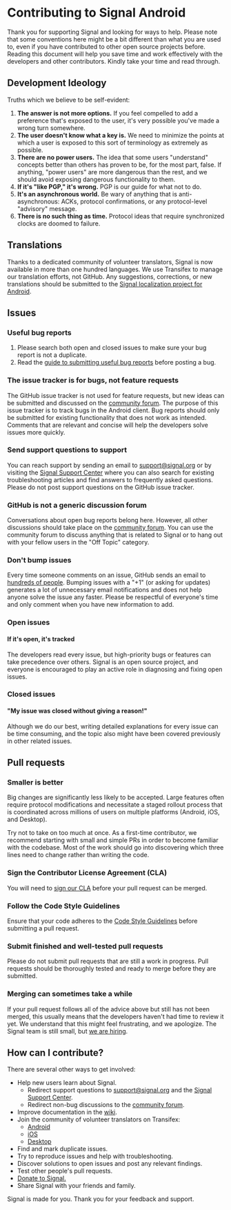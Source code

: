 # Contributing to Signal Android

Thank you for supporting Signal and looking for ways to help. Please note that some conventions here might be a bit different than what you are used to, even if you have contributed to other open source projects before. Reading this document will help you save time and work effectively with the developers and other contributors. Kindly take your time and read through.


## Development Ideology

Truths which we believe to be self-evident:

1. **The answer is not more options.**  If you feel compelled to add a preference that's exposed to the user, it's very possible you've made a wrong turn somewhere.
1. **The user doesn't know what a key is.**  We need to minimize the points at which a user is exposed to this sort of terminology as extremely as possible.
1. **There are no power users.**  The idea that some users "understand" concepts better than others has proven to be, for the most part, false. If anything, "power users" are more dangerous than the rest, and we should avoid exposing dangerous functionality to them.
1. **If it's "like PGP," it's wrong.**  PGP is our guide for what not to do.
1. **It's an asynchronous world.**  Be wary of anything that is anti-asynchronous: ACKs, protocol confirmations, or any protocol-level "advisory" message.
1. **There is no such thing as time.**  Protocol ideas that require synchronized clocks are doomed to failure.


## Translations

Thanks to a dedicated community of volunteer translators, Signal is now available in more than one hundred languages. We use Transifex to manage our translation efforts, not GitHub. Any suggestions, corrections, or new translations should be submitted to the [Signal localization project for Android](https://www.transifex.com/signalapp/signal-android/).


## Issues

### Useful bug reports
1. Please search both open and closed issues to make sure your bug report is not a duplicate.
1. Read the [guide to submitting useful bug reports](https://github.com/signalapp/Signal-Android/wiki/Submitting-useful-bug-reports) before posting a bug.

### The issue tracker is for bugs, not feature requests
The GitHub issue tracker is not used for feature requests, but new ideas can be submitted and discussed on the [community forum](https://community.signalusers.org/c/feature-requests). The purpose of this issue tracker is to track bugs in the Android client. Bug reports should only be submitted for existing functionality that does not work as intended. Comments that are relevant and concise will help the developers solve issues more quickly.

### Send support questions to support
You can reach support by sending an email to support@signal.org or by visiting the [Signal Support Center](https://support.signal.org/) where you can also search for existing troubleshooting articles and find answers to frequently asked questions. Please do not post support questions on the GitHub issue tracker.

### GitHub is not a generic discussion forum
Conversations about open bug reports belong here. However, all other discussions should take place on the [community forum](https://community.signalusers.org). You can use the community forum to discuss anything that is related to Signal or to hang out with your fellow users in the "Off Topic" category.

### Don't bump issues
Every time someone comments on an issue, GitHub sends an email to [hundreds of people](https://github.com/signalapp/Signal-Android/watchers). Bumping issues with a "+1" (or asking for updates) generates a lot of unnecessary email notifications and does not help anyone solve the issue any faster. Please be respectful of everyone's time and only comment when you have new information to add.

### Open issues

#### If it's open, it's tracked
The developers read every issue, but high-priority bugs or features can take precedence over others. Signal is an open source project, and everyone is encouraged to play an active role in diagnosing and fixing open issues.

### Closed issues

#### "My issue was closed without giving a reason!"
Although we do our best, writing detailed explanations for every issue can be time consuming, and the topic also might have been covered previously in other related issues.


## Pull requests

### Smaller is better
Big changes are significantly less likely to be accepted. Large features often require protocol modifications and necessitate a staged rollout process that is coordinated across millions of users on multiple platforms (Android, iOS, and Desktop).

Try not to take on too much at once. As a first-time contributor, we recommend starting with small and simple PRs in order to become familiar with the codebase. Most of the work should go into discovering which three lines need to change rather than writing the code.

### Sign the Contributor License Agreement (CLA)
You will need to [sign our CLA](https://signal.org/cla/) before your pull request can be merged.

### Follow the Code Style Guidelines
Ensure that your code adheres to the [Code Style Guidelines](https://github.com/signalapp/Signal-Android/wiki/Code-Style-Guidelines) before submitting a pull request.

### Submit finished and well-tested pull requests
Please do not submit pull requests that are still a work in progress. Pull requests should be thoroughly tested and ready to merge before they are submitted.

### Merging can sometimes take a while
If your pull request follows all of the advice above but still has not been merged, this usually means that the developers haven't had time to review it yet. We understand that this might feel frustrating, and we apologize. The Signal team is still small, but [we are hiring](https://signal.org/workworkwork/).


## How can I contribute?
There are several other ways to get involved:
* Help new users learn about Signal.
  * Redirect support questions to support@signal.org and the [Signal Support Center](https://support.signal.org/).
  * Redirect non-bug discussions to the [community forum](https://community.signalusers.org).
* Improve documentation in the [wiki](https://github.com/signalapp/Signal-Android/wiki).
* Join the community of volunteer translators on Transifex:
  * [Android](https://www.transifex.com/signalapp/signal-android/)
  * [iOS](https://www.transifex.com/signalapp/signal-ios/)
  * [Desktop](https://www.transifex.com/signalapp/signal-desktop/)
* Find and mark duplicate issues.
* Try to reproduce issues and help with troubleshooting.
* Discover solutions to open issues and post any relevant findings.
* Test other people's pull requests.
* [Donate to Signal.](https://signal.org/donate/)
* Share Signal with your friends and family.

Signal is made for you. Thank you for your feedback and support.
